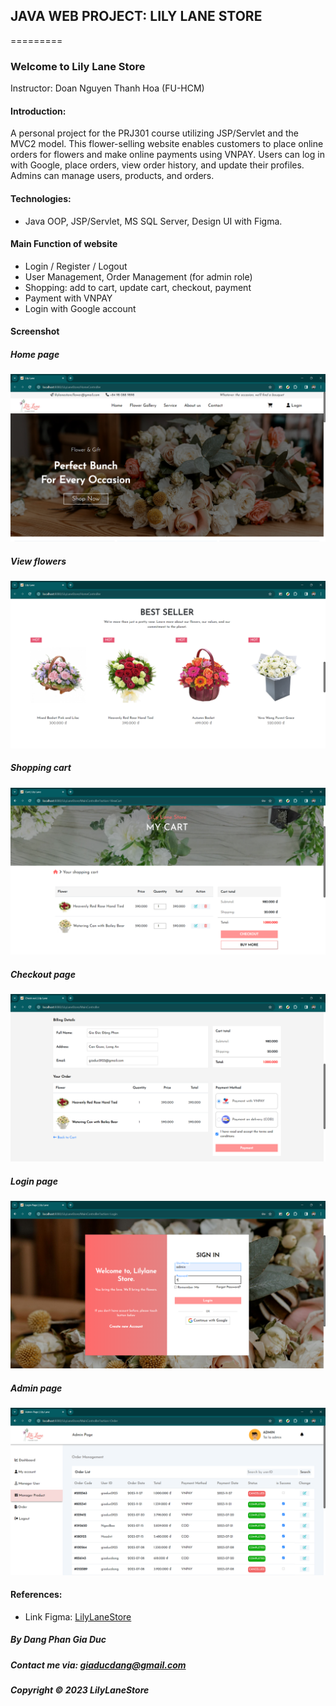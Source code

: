 ## JAVA WEB PROJECT: LILY LANE STORE
=========
### Welcome to Lily Lane Store
Instructor: Doan Nguyen Thanh Hoa (FU-HCM)

#### Introduction:
A personal project for the PRJ301 course utilizing JSP/Servlet and the MVC2 model. This flower-selling website enables customers to place online orders for flowers and make online payments using VNPAY. Users can log in with Google, place orders, view order history, and update their profiles. Admins can manage users, products, and orders.

#### Technologies:
- Java OOP, JSP/Servlet, MS SQL Server, Design UI with Figma.

#### Main Function of website
- Login / Register / Logout
- User Management, Order Management (for admin role)
- Shopping: add to cart, update cart, checkout, payment
- Payment with VNPAY
- Login with Google account

#### Screenshot

##### Home page
![](https://raw.githubusercontent.com/giaducdang03/lily-lane-store/master/screen-shot/Screenshot%202023-11-27%20213226.png)

##### View flowers
![](https://raw.githubusercontent.com/giaducdang03/lily-lane-store/master/screen-shot/Screenshot%202023-11-27%20213538.png)

##### Shopping cart
![](https://raw.githubusercontent.com/giaducdang03/lily-lane-store/master/screen-shot/Screenshot%202023-11-27%20213743.png)

##### Checkout page
![](https://raw.githubusercontent.com/giaducdang03/lily-lane-store/master/screen-shot/Screenshot%202023-11-27%20213823.png)

##### Login page
![](https://raw.githubusercontent.com/giaducdang03/lily-lane-store/master/screen-shot/Screenshot%202023-11-27%20213654.png)

##### Admin page
![](https://raw.githubusercontent.com/giaducdang03/lily-lane-store/master/screen-shot/Screenshot%202023-11-27%20221039.png)

#### References:
- Link Figma: [LilyLaneStore](https://www.figma.com/file/A9PMzVANLpEjgcsLpBJM5o/Lily-Lane?type=design&node-id=0%3A1&mode=design&t=fE1t3pUGcCsEVwJ5-1)

##### By Dang Phan Gia Duc

##### Contact me via: giaducdang@gmail.com

##### Copyright © 2023 LilyLaneStore
